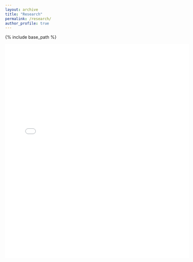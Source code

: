 ```yaml
---
layout: archive
title: "Research"
permalink: /research/
author_profile: true
---
```


{% include base_path %}

<embed src="{{ site.baseurl }}/files/Research_Summary.pdf" width="600" height="700" type='application/pdf'>
